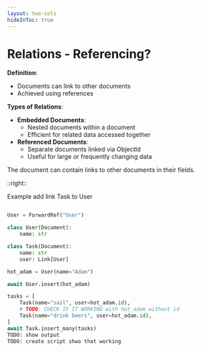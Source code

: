 ```yaml
---
layout: two-cols
hideInToc: true
---
```


# Relations - Referencing?

<v-clicks depth="3">

**Definition**:
  - Documents can link to other documents
  - Achieved using references

**Types of Relations**:
  - **Embedded Documents**:
    - Nested documents within a document
    - Efficient for related data accessed together
  - **Referenced Documents**:
    - Separate documents linked via ObjectId
    - Useful for large or frequently changing data


The document can contain links to other documents in their fields.

</v-clicks>

::right:: 

<v-clicks>

Example add link Task to User

```python

User = ForwardRef("User")

class User(Document):
    name: str

class Task(Document):
    name: str
    user: Link[User]

hot_adam = User(name="Adam")

await User.insert(hot_adam)

tasks = [
    Task(name="sail", user=hot_adam.id), 
    # TODO: CHECK IF IT WORKING with hot_adam without id
    Task(name="drink beers", user=hot_adam.id),
]
await Task.insert_many(tasks)
TODO: show output
TODO: create script shwo that working
```

</v-clicks>